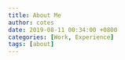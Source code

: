 ```yaml
---
title: About Me
author: cotes
date: 2019-08-11 00:34:00 +0800
categories: [Work, Experience]
tags: [about]
---
```

